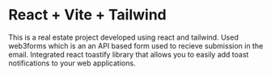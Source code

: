 # React + Vite + Tailwind
This is a real estate project developed using react and tailwind.
Used web3forms which is an an API based form used to recieve submission in the email.
Integrated react toastify library that allows you to easily add toast notifications to your web applications.
